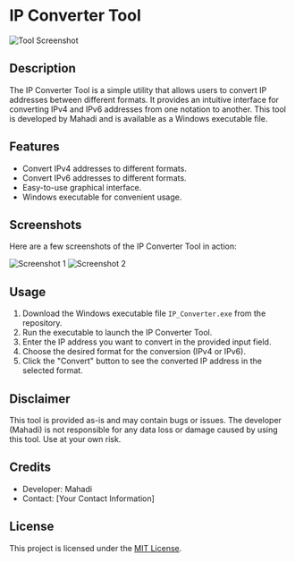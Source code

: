 # IP Converter Tool

![Tool Screenshot](screenshot.png)

## Description

The IP Converter Tool is a simple utility that allows users to convert IP addresses between different formats. It provides an intuitive interface for converting IPv4 and IPv6 addresses from one notation to another. This tool is developed by Mahadi and is available as a Windows executable file.

## Features

- Convert IPv4 addresses to different formats.
- Convert IPv6 addresses to different formats.
- Easy-to-use graphical interface.
- Windows executable for convenient usage.

## Screenshots

Here are a few screenshots of the IP Converter Tool in action:

![Screenshot 1](screenshots/screenshot1.png)
![Screenshot 2](screenshots/screenshot2.png)

## Usage

1. Download the Windows executable file `IP_Converter.exe` from the repository.
2. Run the executable to launch the IP Converter Tool.
3. Enter the IP address you want to convert in the provided input field.
4. Choose the desired format for the conversion (IPv4 or IPv6).
5. Click the "Convert" button to see the converted IP address in the selected format.

## Disclaimer

This tool is provided as-is and may contain bugs or issues. The developer (Mahadi) is not responsible for any data loss or damage caused by using this tool. Use at your own risk.

## Credits

- Developer: Mahadi
- Contact: [Your Contact Information]

## License

This project is licensed under the [MIT License](LICENSE).
